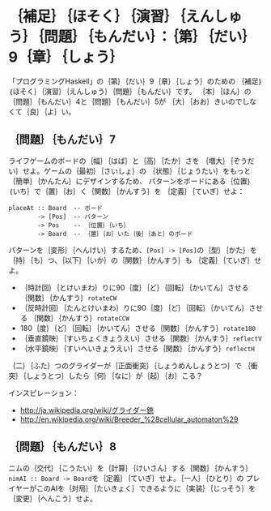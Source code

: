 ｛補足｝｛ほそく｝｛演習｝｛えんしゅう｝｛問題｝｛もんだい｝：｛第｝｛だい｝9｛章｝｛しょう｝
=============================================================================================

「プログラミングHaskell」の｛第｝｛だい｝9｛章｝｛しょう｝のための
｛補足｝｛ほそく｝｛演習｝｛えんしゅう｝｛問題｝｛もんだい｝です。
｛本｝｛ほん｝の｛問題｝｛もんだい｝4と｛問題｝｛もんだい｝5が
｛大｝｛おお｝きいのでしなくて｛良｝｛よ｝い。

｛問題｝｛もんだい｝7
---------------------

ライフゲームのボードの｛幅｝｛はば｝と｛高｝｛たか｝さを
｛増大｝｛ぞうだい｝せよ。ゲームの｛最初｝｛さいしょ｝の
｛状態｝｛じょうたい｝をもっと｛簡単｝｛かんたん｝にデザインするため、
パターンをボードにある｛位置｝｛いち｝で｛置｝｛お｝く｛関数｝｛かんすう｝を
｛定義｝｛ていぎ｝せよ：

    placeAt :: Board  -- ボード
            -> [Pos]  -- パターン
            -> Pos    -- ｛位置｝｛いち｝
            -> Board  -- ｛置｝｛お｝いた｛後｝｛あと｝のボード

パターンを｛変形｝｛へんけい｝するため、`[Pos] -> [Pos]`の｛型｝｛かた｝を
｛持｝｛も｝つ、｛以下｝｛いか｝の｛関数｝｛かんすう｝も
｛定義｝｛ていぎ｝せよ。

* ｛時計回｝｛とけいまわ｝りに90｛度｝｛ど｝｛回転｝｛かいてん｝させる
  ｛関数｝｛かんすう｝`rotateCW`
* ｛反時計回｝｛たんとけいまわ｝りに90｛度｝｛ど｝｛回転｝｛かいてん｝させる
  ｛関数｝｛かんすう｝`rotateCCW`
* 180｛度｝｛ど｝｛回転｝｛かいてん｝させる｛関数｝｛かんすう｝`rotate180`
* ｛垂直鏡映｝｛すいちょくきょうえい｝させる｛関数｝｛かんすう｝`reflectV`
* ｛水平鏡映｝｛すいへいきょうえい｝させる｛関数｝｛かんすう｝`reflectH`

｛二｝｛ふた｝つのグライダーが｛正面衝突｝｛しょうめんしょうとつ｝で
｛衝突｝｛しょうとつ｝したら｛何｝｛なに｝が｛起｝｛お｝こる？

インスピレーション：

* http://ja.wikipedia.org/wiki/グライダー銃
* http://en.wikipedia.org/wiki/Breeder_%28cellular_automaton%29

｛問題｝｛もんだい｝8
---------------------

ニムの｛交代｝｛こうたい｝を｛計算｝｛けいさん｝する｛関数｝｛かんすう｝
`nimAI :: Board -> Board`を｛定義｝｛ていぎ｝せよ。｛一人｝｛ひとり｝の
プレイヤーがこのAIを｛対局｝｛たいきょく｝できるように｛実装｝｛じっそう｝を
｛変更｝｛へんこう｝せよ。
